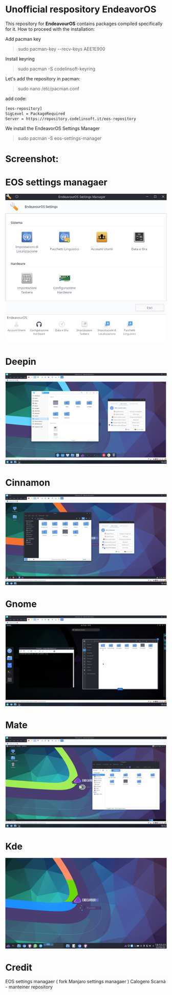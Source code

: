 # Unofficial respository EndeavorOS

This repository for **EndeavourOS** contains packages compiled specifically for it. How to proceed with the installation:

Add pacman key
> sudo pacman-key --recv-keys AEE1E900

Install keyring
> sudo pacman -S codelinsoft-keyring

Let's add the repository in pacman:

> sudo nano /etc/pacman.conf

add code:

```
[eos-repository] 
SigLevel = PackageRequired
Server = https://repository.codelinsoft.it/eos-repository
```
We install the EndeavorOS Settings Manager

>sudo pacman -S eos-settings-manager

# Screenshot:

# EOS settings managaer
![eos_settings_manager](/screenshot_theme/eos_settings_manager.png)
![eos_settings_manager](/screenshot_theme/eos_settings_manager_plasma.png)

# Deepin 
![deepin_theme](/screenshot_theme/deepin_theme.png)

# Cinnamon 
![cinnamon_theme](/screenshot_theme/cinnamon_theme.png)

# Gnome 
![gnome_theme](/screenshot_theme/gnome_theme.png)

# Mate
![mate_theme](/screenshot_theme/mate_theme.png)

# Kde
![kde_theme](/screenshot_theme/kde_theme.png)

# Credit
EOS settings managaer ( fork Manjaro settings managaer )
Calogero Scarnà - manteiner repository

